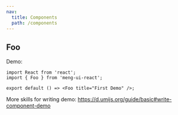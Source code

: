 ```yaml
---
nav:
  title: Components
  path: /components
---
```


## Foo

Demo:

```tsx
import React from 'react';
import { Foo } from 'meng-ui-react';

export default () => <Foo title="First Demo" />;
```

More skills for writing demo: https://d.umijs.org/guide/basic#write-component-demo

